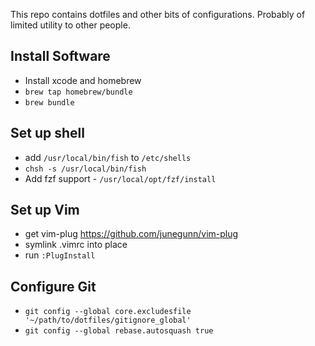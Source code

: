 This repo contains dotfiles and other bits of configurations.
Probably of limited utility to other people.

## Install Software
* Install xcode and homebrew
* `brew tap homebrew/bundle`
* `brew bundle`

## Set up shell
* add `/usr/local/bin/fish` to `/etc/shells`
* `chsh -s /usr/local/bin/fish`
* Add fzf support - `/usr/local/opt/fzf/install`

## Set up Vim
* get vim-plug https://github.com/junegunn/vim-plug
* symlink .vimrc into place
* run `:PlugInstall`

## Configure Git
* `git config --global core.excludesfile '~/path/to/dotfiles/gitignore_global'`
* `git config --global rebase.autosquash true`
